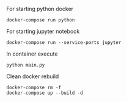 For starting python docker 

```docker-compose run python```

For starting jupyter notebook

```docker-compose run --service-ports jupyter```

In container execute

```python main.py```

Clean docker rebuild

```
docker-compose rm -f
docker-compose up --build -d
````

